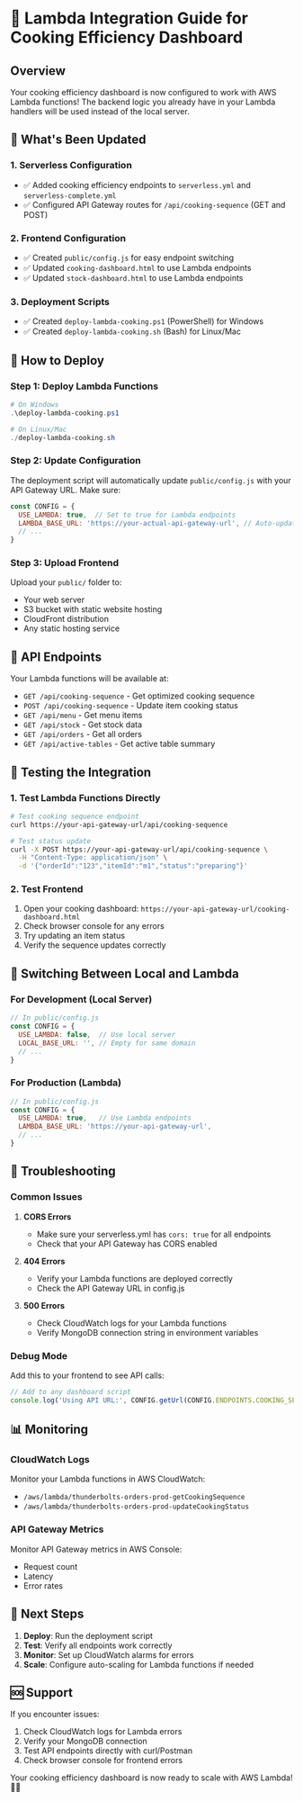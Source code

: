 # 🚀 Lambda Integration Guide for Cooking Efficiency Dashboard

## Overview
Your cooking efficiency dashboard is now configured to work with AWS Lambda functions! The backend logic you already have in your Lambda handlers will be used instead of the local server.

## 🔧 What's Been Updated

### 1. Serverless Configuration
- ✅ Added cooking efficiency endpoints to `serverless.yml` and `serverless-complete.yml`
- ✅ Configured API Gateway routes for `/api/cooking-sequence` (GET and POST)

### 2. Frontend Configuration
- ✅ Created `public/config.js` for easy endpoint switching
- ✅ Updated `cooking-dashboard.html` to use Lambda endpoints
- ✅ Updated `stock-dashboard.html` to use Lambda endpoints

### 3. Deployment Scripts
- ✅ Created `deploy-lambda-cooking.ps1` (PowerShell) for Windows
- ✅ Created `deploy-lambda-cooking.sh` (Bash) for Linux/Mac

## 🚀 How to Deploy

### Step 1: Deploy Lambda Functions
```powershell
# On Windows
.\deploy-lambda-cooking.ps1

# On Linux/Mac
./deploy-lambda-cooking.sh
```

### Step 2: Update Configuration
The deployment script will automatically update `public/config.js` with your API Gateway URL. Make sure:
```javascript
const CONFIG = {
  USE_LAMBDA: true,  // Set to true for Lambda endpoints
  LAMBDA_BASE_URL: 'https://your-actual-api-gateway-url', // Auto-updated by script
  // ...
}
```

### Step 3: Upload Frontend
Upload your `public/` folder to:
- Your web server
- S3 bucket with static website hosting
- CloudFront distribution
- Any static hosting service

## 🔗 API Endpoints

Your Lambda functions will be available at:
- `GET /api/cooking-sequence` - Get optimized cooking sequence
- `POST /api/cooking-sequence` - Update item cooking status
- `GET /api/menu` - Get menu items
- `GET /api/stock` - Get stock data
- `GET /api/orders` - Get all orders
- `GET /api/active-tables` - Get active table summary

## 🧪 Testing the Integration

### 1. Test Lambda Functions Directly
```bash
# Test cooking sequence endpoint
curl https://your-api-gateway-url/api/cooking-sequence

# Test status update
curl -X POST https://your-api-gateway-url/api/cooking-sequence \
  -H "Content-Type: application/json" \
  -d '{"orderId":"123","itemId":"m1","status":"preparing"}'
```

### 2. Test Frontend
1. Open your cooking dashboard: `https://your-api-gateway-url/cooking-dashboard.html`
2. Check browser console for any errors
3. Try updating an item status
4. Verify the sequence updates correctly

## 🔄 Switching Between Local and Lambda

### For Development (Local Server)
```javascript
// In public/config.js
const CONFIG = {
  USE_LAMBDA: false,  // Use local server
  LOCAL_BASE_URL: '', // Empty for same domain
  // ...
}
```

### For Production (Lambda)
```javascript
// In public/config.js
const CONFIG = {
  USE_LAMBDA: true,   // Use Lambda endpoints
  LAMBDA_BASE_URL: 'https://your-api-gateway-url',
  // ...
}
```

## 🐛 Troubleshooting

### Common Issues

1. **CORS Errors**
   - Make sure your serverless.yml has `cors: true` for all endpoints
   - Check that your API Gateway has CORS enabled

2. **404 Errors**
   - Verify your Lambda functions are deployed correctly
   - Check the API Gateway URL in config.js

3. **500 Errors**
   - Check CloudWatch logs for your Lambda functions
   - Verify MongoDB connection string in environment variables

### Debug Mode
Add this to your frontend to see API calls:
```javascript
// Add to any dashboard script
console.log('Using API URL:', CONFIG.getUrl(CONFIG.ENDPOINTS.COOKING_SEQUENCE));
```

## 📊 Monitoring

### CloudWatch Logs
Monitor your Lambda functions in AWS CloudWatch:
- `/aws/lambda/thunderbolts-orders-prod-getCookingSequence`
- `/aws/lambda/thunderbolts-orders-prod-updateCookingStatus`

### API Gateway Metrics
Monitor API Gateway metrics in AWS Console:
- Request count
- Latency
- Error rates

## 🎯 Next Steps

1. **Deploy**: Run the deployment script
2. **Test**: Verify all endpoints work correctly
3. **Monitor**: Set up CloudWatch alarms for errors
4. **Scale**: Configure auto-scaling for Lambda functions if needed

## 🆘 Support

If you encounter issues:
1. Check CloudWatch logs for Lambda errors
2. Verify your MongoDB connection
3. Test API endpoints directly with curl/Postman
4. Check browser console for frontend errors

Your cooking efficiency dashboard is now ready to scale with AWS Lambda! 🍳✨
